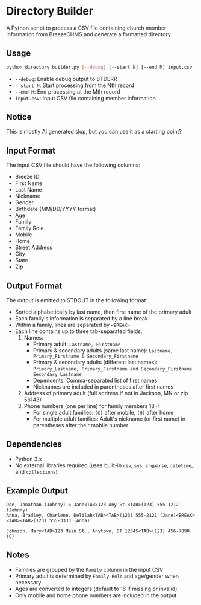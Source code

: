 # Directory Builder

A Python script to process a CSV file containing church member information from BreezeCHMS and generate a formatted directory.

## Usage

```bash
python directory_builder.py [--debug] [--start N] [--end M] input.csv
```

- `--debug`: Enable debug output to STDERR
- `--start N`: Start processing from the Nth record
- `--end M`: End processing at the Mth record
- `input.csv`: Input CSV file containing member information

## Notice

This is mostly AI generated slop, but you can use it as a starting point?

## Input Format

The input CSV file should have the following columns:

- Breeze ID
- First Name
- Last Name
- Nickname
- Gender
- Birthdate (MM/DD/YYYY format)
- Age
- Family
- Family Role
- Mobile
- Home
- Street Address
- City
- State
- Zip

## Output Format

The output is emitted to STDOUT in the following format:

- Sorted alphabetically by last name, then first name of the primary adult
- Each family's information is separated by a line break
- Within a family, lines are separated by `<BREAK>`
- Each line contains up to three tab-separated fields:
  1. Names:
     - Primary adult: `Lastname, Firstname`
     - Primary & secondary adults (same last name): `Lastname, Primary_Firstname & Secondary_Firstname`
     - Primary & secondary adults (different last names): `Primary_Lastname, Primary_Firstname and Secondary_Firstname Secondary_Lastname`
     - Dependents: Comma-separated list of first names
     - Nicknames are included in parentheses after first names
  2. Address of primary adult (full address if not in Jackson, MN or zip 56143)
  3. Phone numbers (one per line) for family members 18+:
     - For single adult families: `(C)` after mobile, `(H)` after home
     - For multiple adult families: Adult's nickname (or first name) in parentheses after their mobile number

## Dependencies

- Python 3.x
- No external libraries required (uses built-in `csv`, `sys`, `argparse`, `datetime`, and `collections`)

## Example Output

```
Doe, Jonathan (Johnny) & Jane<TAB>123 Any St.<TAB>(123) 555-1212 (Johnny)
Anna, Bradley, Charlene, Delilah<TAB><TAB>(123) 555-2121 (Jane)<BREAK><TAB><TAB>(123) 555-3333 (Anna)

Johnson, Mary<TAB>123 Main St., Anytown, ST 12345<TAB>(123) 456-7890 (C)
```

## Notes

- Families are grouped by the `Family` column in the input CSV
- Primary adult is determined by `Family Role` and age/gender when necessary
- Ages are converted to integers (default to 18 if missing or invalid)
- Only mobile and home phone numbers are included in the output
